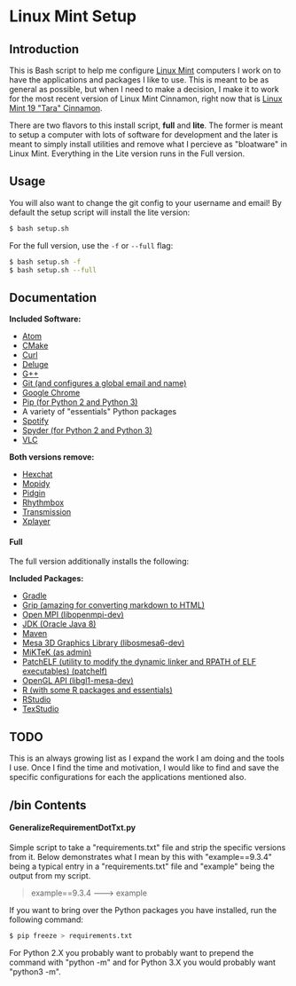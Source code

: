 # Linux Mint Setup

## Introduction

This is Bash script to help me configure [Linux Mint](https://www.linuxmint.com/) computers I work on to have the applications and packages I like to use. This is meant to be as general as possible, but when I need to make a decision, I make it to work for the most recent version of Linux Mint Cinnamon, right now that is [Linux Mint 19 "Tara" Cinnamon](https://www.linuxmint.com/edition.php?id=254).

There are two flavors to this install script, **full** and **lite**. The former is meant to setup a computer with lots of software for development and the later is meant to simply install utilities and remove what I percieve as "bloatware" in Linux Mint. Everything in the Lite version runs in the Full version.


## Usage

You will also want to change the git config to your username and email! By default the setup script will install the lite version:

```bash
$ bash setup.sh
```

For the full version, use the `-f` or `--full` flag:

```bash
$ bash setup.sh -f
$ bash setup.sh --full
```


## Documentation

**Included Software:**
* [Atom](https://atom.io/)
* [CMake](https://cmake.org/)
* [Curl](https://curl.haxx.se/)
* [Deluge](https://deluge-torrent.org/)
* [G++](https://linux.die.net/man/1/g++)
* [Git (and configures a global email and name)](https://git-scm.com/)
* [Google Chrome](https://www.google.com/chrome/)
* [Pip (for Python 2 and Python 3)](https://pypi.org/project/pip/)
* A variety of "essentials" Python packages
* [Spotify](https://www.spotify.com/us/)
* [Spyder (for Python 2 and Python 3)](https://github.com/spyder-ide/spyder)
* [VLC](https://www.videolan.org/vlc/index.html)

**Both versions remove:**
* [Hexchat](https://hexchat.github.io/)
* [Mopidy](https://www.mopidy.com/)
* [Pidgin](https://pidgin.im/)
* [Rhythmbox](https://wiki.gnome.org/Apps/Rhythmbox)
* [Transmission](https://transmissionbt.com/)
* [Xplayer](https://github.com/linuxmint/xplayer)

#### Full

The full version additionally installs the following:

**Included Packages:**
* [Gradle](https://gradle.org/)
* [Grip (amazing for converting markdown to HTML)](https://github.com/joeyespo/grip)
* [Open MPI (libopenmpi-dev)](https://www.open-mpi.org/)
* [JDK (Oracle Java 8)](https://www.oracle.com/technetwork/java/index.html)
* [Maven](https://maven.apache.org/)
* [Mesa 3D Graphics Library (libosmesa6-dev)](https://mesa3d.org/)
* [MiKTeK (as admin)](https://miktex.org/)
* [PatchELF (utility to modify the dynamic linker and RPATH of ELF executables) (patchelf)](https://nixos.org/patchelf.html)
* [OpenGL API (libgl1-mesa-dev)](https://www.mesa3d.org/)
* [R (with some R packages and essentials)](https://www.r-project.org/)
* [RStudio](https://www.rstudio.com/)
* [TexStudio](https://www.texstudio.org/)

## TODO

This is an always growing list as I expand the work I am doing and the tools I use. Once I find the time and motivation, I would like to find and save the specific configurations for each the applications mentioned also.

## /bin Contents

#### GeneralizeRequirementDotTxt.py

Simple script to take a "requirements.txt" file and strip the specific versions from it. Below demonstrates what I mean by this with "example==9.3.4" being a typical entry in a "requirements.txt" file and "example" being the output from my script.

> example==9.3.4 ---> example

If you want to bring over the Python packages you have installed, run the following command:

```bash
$ pip freeze > requirements.txt
```

For Python 2.X you probably want to probably want to prepend the command with "python -m" and for Python 3.X you would probably want "python3 -m".
